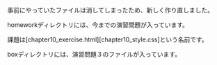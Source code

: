 事前にやっていたファイルは消してしまったため、新しく作り直しました。

homeworkディレクトリには、今までの演習問題が入っています。

課題は[chapter10_exercise.html][chapter10_style.css]という名前です。

boxディレクトリには、演習問題３のファイルが入っています。
